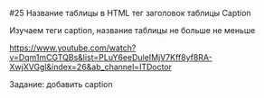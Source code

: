 #25 Название таблицы в HTML тег заголовок таблицы Caption

Изучаем теги caption, название таблицы не больше не меньше

https://www.youtube.com/watch?v=Dqm1mCGTQBs&list=PLuY6eeDuleIMjV7Kff8yf8RA-XwjXVGgl&index=26&ab_channel=ITDoctor

Задание: добавить caption